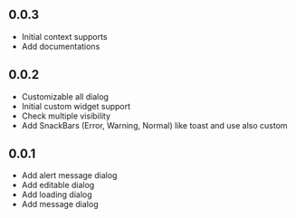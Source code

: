## 0.0.3

* Initial context supports
* Add documentations

## 0.0.2

* Customizable all dialog
* Initial custom widget support
* Check multiple visibility
* Add SnackBars (Error, Warning, Normal) like toast and use also custom

## 0.0.1

* Add alert message dialog
* Add editable dialog
* Add loading dialog
* Add message dialog
